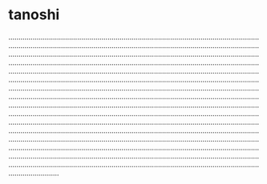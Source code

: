 # tanoshi

.........................................................................................................................................................................................................................................................................................................................................................................................................................................................................................................................................................................................................................................................................................................................................................................................................................................................................................................................................................................................................................................................................................................................................................................................................................................................................................................................................................................................................................................................................................................................................................................................................................................................................................................................................................................................................................................................................................................................................................................................................................................................................................